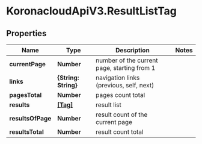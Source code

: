 # KoronacloudApiV3.ResultListTag

## Properties
Name | Type | Description | Notes
------------ | ------------- | ------------- | -------------
**currentPage** | **Number** | number of the current page, starting from 1 | 
**links** | **{String: String}** | navigation links (previous, self, next) | 
**pagesTotal** | **Number** | pages count total | 
**results** | [**[Tag]**](Tag.md) | result list | 
**resultsOfPage** | **Number** | result count of the current page | 
**resultsTotal** | **Number** | result count total | 


